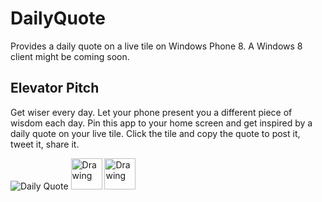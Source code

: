 DailyQuote
==========
Provides a daily quote on a live tile on Windows Phone 8. A Windows 8 client might be coming soon.

Elevator Pitch
--------------
Get wiser every day. Let your phone present you a different piece of wisdom each day. Pin this app to your home screen and get inspired by a daily quote on your live tile. Click the tile and copy the quote to post it, tweet it, share it.

![Daily Quote](https://github.com/halllo/DailyQuote/wiki/Icon.png)
<img src="https://github.com/halllo/DailyQuote/wiki/inapp.png" alt="Drawing" style="width: 50px;"/>
<img src="https://github.com/halllo/DailyQuote/wiki/widetile.png" alt="Drawing" style="width: 50px;"/>
